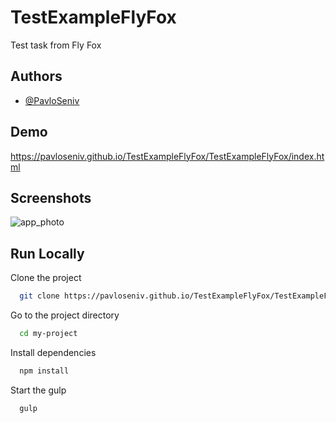 # TestExampleFlyFox

Test task from Fly Fox

## Authors

- [@PavloSeniv](https://github.com/PavloSeniv)

## Demo

https://pavloseniv.github.io/TestExampleFlyFox/TestExampleFlyFox/index.html

## Screenshots

![app_photo](https://user-images.githubusercontent.com/71393825/132996883-df7b5af4-a42b-4e6e-89ac-93a759d495d3.PNG)

## Run Locally

Clone the project

```bash
  git clone https://pavloseniv.github.io/TestExampleFlyFox/TestExampleFlyFox/index.html
```

Go to the project directory

```bash
  cd my-project
```

Install dependencies

```bash
  npm install
```

Start the gulp

```bash
  gulp
```
